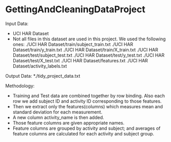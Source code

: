 # GettingAndCleaningDataProject

Input Data:
* UCI HAR Dataset
* Not all files in this dataset are used in this project. We used the following ones:
	./UCI HAR Dataset/train/subject_train.txt
	./UCI HAR Dataset/train/y_train.txt
	./UCI HAR Dataset/train/X_train.txt
	./UCI HAR Dataset/test/subject_test.txt
	./UCI HAR Dataset/test/y_test.txt
	./UCI HAR Dataset/test/X_test.txt
	./UCI HAR Dataset/features.txt
	./UCI HAR Dataset/activity_labels.txt

Output Data:
*./tidy_project_data.txt

Methodology:
* Training and Test data are combined together by row binding. Also each row we add subject ID and activity ID corresponding to those features.
* Then we extract only the features(columns) which measures mean and standard deviation for each measurement. 
* A new column activity_name is then added.
* Those feature columns are given appropriate names.
* Feature columns are grouped by activity and subject; and averages of feature columns are calculated for each activity and subject group.
	
